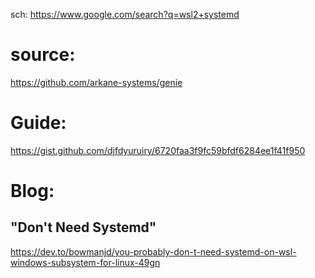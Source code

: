 sch: https://www.google.com/search?q=wsl2+systemd

# source:
https://github.com/arkane-systems/genie

# Guide:
https://gist.github.com/djfdyuruiry/6720faa3f9fc59bfdf6284ee1f41f950

# Blog:
## "Don't Need Systemd"
https://dev.to/bowmanjd/you-probably-don-t-need-systemd-on-wsl-windows-subsystem-for-linux-49gn
